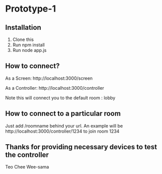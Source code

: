 Prototype-1
==

## Installation
1. Clone this
2. Run npm install
3. Run node app.js

## How to connect?

As a Screen: http://localhost:3000/screen

As a Controller: http://localhost:3000/controller

Note this will connect you to the default room : lobby

## How to connect to a particular room

Just add /roomname behind your url. An example will be http://localhost:3000/controller/1234 to join room 1234

## Thanks for providing necessary devices to test the controller
Teo Chee Wee-sama
